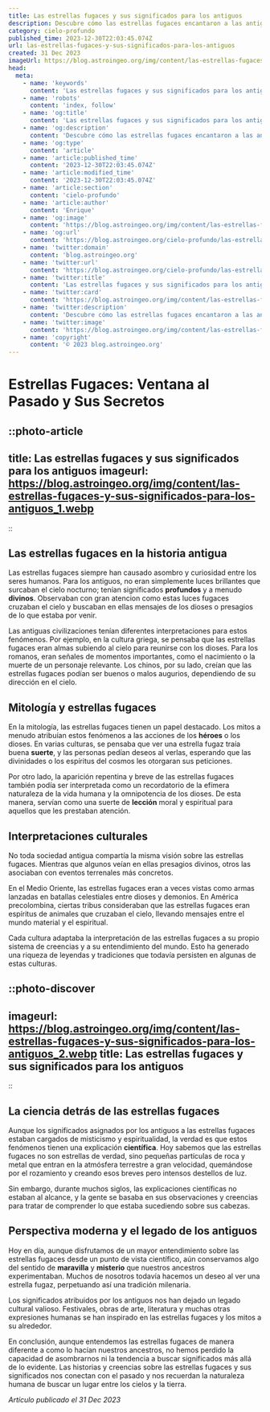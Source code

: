 ```yaml
---
title: Las estrellas fugaces y sus significados para los antiguos
description: Descubre cómo las estrellas fugaces encantaron a las antiguas civilizaciones y qué significados místicos les atribuyeron en el firmamento.
category: cielo-profundo
published_time: 2023-12-30T22:03:45.074Z
url: las-estrellas-fugaces-y-sus-significados-para-los-antiguos
created: 31 Dec 2023
imageUrl: https://blog.astroingeo.org/img/content/las-estrellas-fugaces-y-sus-significados-para-los-antiguos_1.webp
head:
  meta:
    - name: 'keywords'
      content: 'Las estrellas fugaces y sus significados para los antiguos'
    - name: 'robots'
      content: 'index, follow'
    - name: 'og:title'
      content: 'Las estrellas fugaces y sus significados para los antiguos'
    - name: 'og:description'
      content: 'Descubre cómo las estrellas fugaces encantaron a las antiguas civilizaciones y qué significados místicos les atribuyeron en el firmamento.'
    - name: 'og:type'
      content: 'article'
    - name: 'article:published_time'
      content: '2023-12-30T22:03:45.074Z'
    - name: 'article:modified_time'
      content: '2023-12-30T22:03:45.074Z'
    - name: 'article:section'
      content: 'cielo-profundo'
    - name: 'article:author'
      content: 'Enrique'
    - name: 'og:image'
      content: 'https://blog.astroingeo.org/img/content/las-estrellas-fugaces-y-sus-significados-para-los-antiguos_1.webp'
    - name: 'og:url'
      content: 'https://blog.astroingeo.org/cielo-profundo/las-estrellas-fugaces-y-sus-significados-para-los-antiguos'
    - name: 'twitter:domain'
      content: 'blog.astroingeo.org'
    - name: 'twitter:url'
      content: 'https://blog.astroingeo.org/cielo-profundo/las-estrellas-fugaces-y-sus-significados-para-los-antiguos'
    - name: 'twitter:title'
      content: 'Las estrellas fugaces y sus significados para los antiguos'
    - name: 'twitter:card'
      content: 'https://blog.astroingeo.org/img/content/las-estrellas-fugaces-y-sus-significados-para-los-antiguos_1.webp'
    - name: 'twitter:description'
      content: 'Descubre cómo las estrellas fugaces encantaron a las antiguas civilizaciones y qué significados místicos les atribuyeron en el firmamento.'
    - name: 'twitter:image'
      content: 'https://blog.astroingeo.org/img/content/las-estrellas-fugaces-y-sus-significados-para-los-antiguos_1.webp'
    - name: 'copyright'
      content: '© 2023 blog.astroingeo.org'
---
```

# Estrellas Fugaces: Ventana al Pasado y Sus Secretos

::photo-article
---
title: Las estrellas fugaces y sus significados para los antiguos
imageurl: https://blog.astroingeo.org/img/content/las-estrellas-fugaces-y-sus-significados-para-los-antiguos_1.webp
---
::

## Las estrellas fugaces en la historia antigua

Las estrellas fugaces siempre han causado asombro y curiosidad entre los seres humanos. Para los antiguos, no eran simplemente luces brillantes que surcaban el cielo nocturno; tenían significados **profundos** y a menudo **divinos**. Observaban con gran atencion como estas luces fugaces cruzaban el cielo y buscaban en ellas mensajes de los dioses o presagios de lo que estaba por venir.

Las antiguas civilizaciones tenían diferentes interpretaciones para estos fenómenos. Por ejemplo, en la cultura griega, se pensaba que las estrellas fugaces eran almas subiendo al cielo para reunirse con los dioses. Para los romanos, eran señales de momentos importantes, como el nacimiento o la muerte de un personaje relevante. Los chinos, por su lado, creían que las estrellas fugaces podían ser buenos o malos augurios, dependiendo de su dirección en el cielo.

## Mitología y estrellas fugaces

En la mitología, las estrellas fugaces tienen un papel destacado. Los mitos a menudo atribuían estos fenómenos a las acciones de los **héroes** o los dioses. En varias culturas, se pensaba que ver una estrella fugaz traía buena **suerte**, y las personas pedían deseos al verlas, esperando que las divinidades o los espíritus del cosmos les otorgaran sus peticiones.

Por otro lado, la aparición repentina y breve de las estrellas fugaces también podía ser interpretada como un recordatorio de la efímera naturaleza de la vida humana y la omnipotencia de los dioses. De esta manera, servían como una suerte de **lección** moral y espiritual para aquellos que les prestaban atención.

## Interpretaciones culturales

No toda sociedad antigua compartía la misma visión sobre las estrellas fugaces. Mientras que algunos veían en ellas presagios divinos, otros las asociaban con eventos terrenales más concretos.

En el Medio Oriente, las estrellas fugaces eran a veces vistas como armas lanzadas en batallas celestiales entre dioses y demonios. En América precolombina, ciertas tribus consideraban que las estrellas fugaces eran espíritus de animales que cruzaban el cielo, llevando mensajes entre el mundo material y el espiritual.

Cada cultura adaptaba la interpretación de las estrellas fugaces a su propio sistema de creencias y a su entendimiento del mundo. Esto ha generado una riqueza de leyendas y tradiciones que todavía persisten en algunas de estas culturas.


::photo-discover
---
imageurl: https://blog.astroingeo.org/img/content/las-estrellas-fugaces-y-sus-significados-para-los-antiguos_2.webp
title: Las estrellas fugaces y sus significados para los antiguos
---
::

## La ciencia detrás de las estrellas fugaces

Aunque los significados asignados por los antiguos a las estrellas fugaces estaban cargados de misticismo y espiritualidad, la verdad es que estos fenómenos tienen una explicación **científica**. Hoy sabemos que las estrellas fugaces no son estrellas de verdad, sino pequeñas partículas de roca y metal que entran en la atmósfera terrestre a gran velocidad, quemándose por el rozamiento y creando esos breves pero intensos destellos de luz.

Sin embargo, durante muchos siglos, las explicaciones científicas no estaban al alcance, y la gente se basaba en sus observaciones y creencias para tratar de comprender lo que estaba sucediendo sobre sus cabezas.

## Perspectiva moderna y el legado de los antiguos

Hoy en día, aunque disfrutamos de un mayor entendimiento sobre las estrellas fugaces desde un punto de vista científico, aún conservamos algo del sentido de **maravilla** y **misterio** que nuestros ancestros experimentaban. Muchos de nosotros todavía hacemos un deseo al ver una estrella fugaz, perpetuando así una tradición milenaria.

Los significados atribuidos por los antiguos nos han dejado un legado cultural valioso. Festivales, obras de arte, literatura y muchas otras expresiones humanas se han inspirado en las estrellas fugaces y los mitos a su alrededor.

En conclusión, aunque entendemos las estrellas fugaces de manera diferente a como lo hacían nuestros ancestros, no hemos perdido la capacidad de asombrarnos ni la tendencia a buscar significados más allá de lo evidente. Las historias y creencias sobre las estrellas fugaces y sus significados nos conectan con el pasado y nos recuerdan la naturaleza humana de buscar un lugar entre los cielos y la tierra.

_Artículo publicado el 31 Dec 2023_